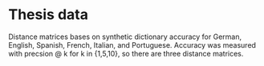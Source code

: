 # Thesis data
Distance matrices bases on synthetic dictionary accuracy for German, English, Spanish, French, Italian, and Portuguese. Accuracy was measured with precsion @ k for k in {1,5,10}, so there are three distance matrices.
